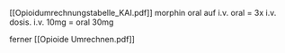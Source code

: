 [[Opioidumrechnungstabelle_KAI.pdf]]
morphin oral auf i.v. oral = 3x i.v. dosis. i.v. 10mg = oral 30mg
	 
ferner [[Opioide Umrechnen.pdf]]

